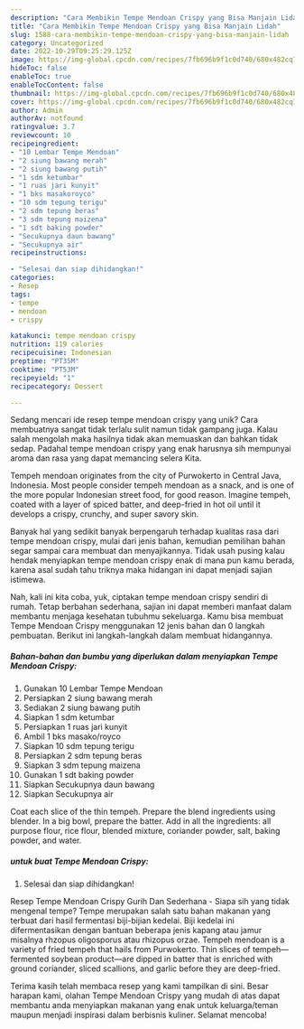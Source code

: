 ```yaml
---
description: "Cara Membikin Tempe Mendoan Crispy yang Bisa Manjain Lidah"
title: "Cara Membikin Tempe Mendoan Crispy yang Bisa Manjain Lidah"
slug: 1588-cara-membikin-tempe-mendoan-crispy-yang-bisa-manjain-lidah
category: Uncategorized
date: 2022-10-29T09:25:29.125Z
image: https://img-global.cpcdn.com/recipes/7fb696b9f1c0d740/680x482cq70/tempe-mendoan-crispy-foto-resep-utama.jpg
hideToc: false
enableToc: true
enableTocContent: false
thumbnail: https://img-global.cpcdn.com/recipes/7fb696b9f1c0d740/680x482cq70/tempe-mendoan-crispy-foto-resep-utama.jpg
cover: https://img-global.cpcdn.com/recipes/7fb696b9f1c0d740/680x482cq70/tempe-mendoan-crispy-foto-resep-utama.jpg
author: Admin
authorAv: notfound
ratingvalue: 3.7
reviewcount: 10
recipeingredient:
- "10 Lembar Tempe Mendoan"
- "2 siung bawang merah"
- "2 siung bawang putih"
- "1 sdm ketumbar"
- "1 ruas jari kunyit"
- "1 bks masakoroyco"
- "10 sdm tepung terigu"
- "2 sdm tepung beras"
- "3 sdm tepung maizena"
- "1 sdt baking powder"
- "Secukupnya daun bawang"
- "Secukupnya air"
recipeinstructions:

- "Selesai dan siap dihidangkan!"
categories:
- Resep
tags:
- tempe
- mendoan
- crispy

katakunci: tempe mendoan crispy 
nutrition: 119 calories
recipecuisine: Indonesian
preptime: "PT35M"
cooktime: "PT53M"
recipeyield: "1"
recipecategory: Dessert

---
```





Sedang mencari ide resep tempe mendoan crispy yang unik? Cara membuatnya sangat tidak terlalu sulit namun tidak gampang juga. Kalau salah mengolah maka hasilnya tidak akan memuaskan dan bahkan tidak sedap. Padahal tempe mendoan crispy yang enak harusnya sih mempunyai aroma dan rasa yang dapat memancing selera Kita.





Tempeh mendoan originates from the city of Purwokerto in Central Java, Indonesia. Most people consider tempeh mendoan as a snack, and is one of the more popular Indonesian street food, for good reason. Imagine tempeh, coated with a layer of spiced batter, and deep-fried in hot oil until it develops a crispy, crunchy, and super savory skin.

Banyak hal yang sedikit banyak berpengaruh terhadap kualitas rasa dari tempe mendoan crispy, mulai dari jenis bahan, kemudian pemilihan bahan segar sampai cara membuat dan menyajikannya. Tidak usah pusing kalau hendak menyiapkan tempe mendoan crispy enak di mana pun kamu berada, karena asal sudah tahu triknya maka hidangan ini dapat menjadi sajian istimewa.






Nah, kali ini kita coba, yuk, ciptakan tempe mendoan crispy sendiri di rumah. Tetap berbahan sederhana, sajian ini dapat memberi manfaat dalam membantu menjaga kesehatan tubuhmu sekeluarga. Kamu bisa membuat Tempe Mendoan Crispy menggunakan 12 jenis bahan dan 0 langkah pembuatan. Berikut ini langkah-langkah dalam membuat hidangannya.

<!--inarticleads1-->

##### Bahan-bahan dan bumbu yang diperlukan dalam menyiapkan Tempe Mendoan Crispy:

1. Gunakan 10 Lembar Tempe Mendoan
1. Persiapkan 2 siung bawang merah
1. Sediakan 2 siung bawang putih
1. Siapkan 1 sdm ketumbar
1. Persiapkan 1 ruas jari kunyit
1. Ambil 1 bks masako/royco
1. Siapkan 10 sdm tepung terigu
1. Persiapkan 2 sdm tepung beras
1. Siapkan 3 sdm tepung maizena
1. Gunakan 1 sdt baking powder
1. Siapkan Secukupnya daun bawang
1. Siapkan Secukupnya air


Coat each slice of the thin tempeh. Prepare the blend ingredients using blender. In a big bowl, prepare the batter. Add in all the ingredients: all purpose flour, rice flour, blended mixture, coriander powder, salt, baking powder, and water. 

<!--inarticleads2-->

#####  untuk buat Tempe Mendoan Crispy:


1. Selesai dan siap dihidangkan!

Resep Tempe Mendoan Crispy Gurih Dan Sederhana - Siapa sih yang tidak mengenal tempe? Tempe merupakan salah satu bahan makanan yang terbuat dari hasil fermentasi biji-bijian kedelai. Biji kedelai ini difermentasikan dengan bantuan beberapa jenis kapang atau jamur misalnya rhzopus oligosporus atau rhizopus orzae. Tempeh mendoan is a variety of fried tempeh that hails from Purwokerto. Thin slices of tempeh—fermented soybean product—are dipped in batter that is enriched with ground coriander, sliced scallions, and garlic before they are deep-fried. 

Terima kasih telah membaca resep yang kami tampilkan di sini. Besar harapan kami, olahan Tempe Mendoan Crispy yang mudah di atas dapat membantu anda menyiapkan makanan yang enak untuk keluarga/teman maupun menjadi inspirasi dalam berbisnis kuliner. Selamat mencoba!
